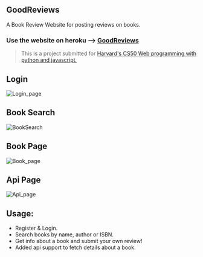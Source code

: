 ## GoodReviews

A Book Review Website for posting reviews on books.

### Use the website on heroku --> [GoodReviews](https://cs50w-books-project1.herokuapp.com/)

> This is a project submitted for [Harvard's CS50 Web programming with python and javascript.](https://cs50.harvard.edu/web/2020/)

## Login

![Login_page](https://github.com/muhamedsuhail/GoodReviews/blob/master/Screenshots/Login.png?raw=true)

## Book Search 

![BookSearch](https://github.com/muhamedsuhail/GoodReviews/blob/master/Screenshots/BookListing.png?raw=true)

## Book Page

![Book_page](https://github.com/muhamedsuhail/GoodReviews/blob/master/Screenshots/BookListing.png?raw=true)

## Api Page

![Api_page](https://github.com/muhamedsuhail/GoodReviews/blob/master/Screenshots/BookListing.png?raw=true)

## Usage:

* Register & Login.
* Search books by name, author or ISBN.
* Get info about a book and submit your own review!
* Added api support to fetch details about a book.
